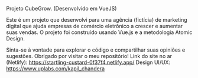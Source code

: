Projeto CubeGrow. (Desenvolvido em VueJS)

Este é um projeto que desenvolvi para uma agência (fictícia) de marketing digital que ajuda empresas de comércio eletrônico a crescer e aumentar suas vendas. O projeto foi construído usando Vue.js e a metodologia Atomic Design.

Sinta-se à vontade para explorar o código e compartilhar suas opiniões e sugestões. Obrigado por visitar o meu repositório!
Link do site no ar (Netlify): https://startling-custard-0f37f4.netlify.app/
Design UI/UX: https://www.uplabs.com/kapil_chandera 
